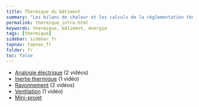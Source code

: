 ```yaml
---
title: Thermique du bâtiment
summary: "Les bilans de chaleur et les calculs de la réglementation thermique"
permalink: thermique_intro.html
keywords: thermique, bâtiment, énergie
tags: [thermique]
sidebar: sidebar_fr
topnav: topnav_fr
folder: fr
toc: false
---
```


* [Analogie électrique](/thermique_analogie.html) (2 vidéos)
* [Inertie thermique](/thermique_inertie.html) (1 vidéo)
* [Rayonnement](/thermique_rayonnement.html) (2 vidéos)
* [Ventilation](/thermique_ventilation.html) (1 vidéo)
* [Mini-projet](/thermique_projet.html)
